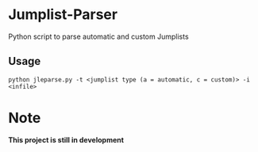 # Jumplist-Parser
Python script to parse automatic and custom Jumplists

## Usage
`python jleparse.py -t <jumplist type (a = automatic, c = custom)> -i <infile>`

# Note
**This project is still in development**

